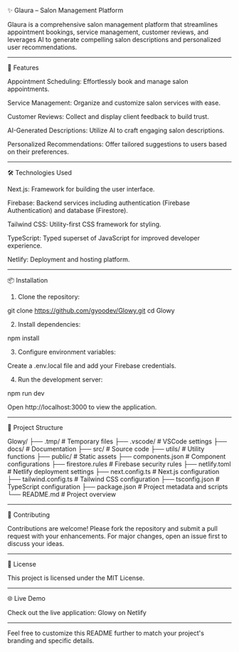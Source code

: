 ✨ Glaura – Salon Management Platform

Glaura is a comprehensive salon management platform that streamlines appointment bookings, service management, customer reviews, and leverages AI to generate compelling salon descriptions and personalized user recommendations. 


---

🚀 Features

Appointment Scheduling: Effortlessly book and manage salon appointments.

Service Management: Organize and customize salon services with ease.

Customer Reviews: Collect and display client feedback to build trust.

AI-Generated Descriptions: Utilize AI to craft engaging salon descriptions.

Personalized Recommendations: Offer tailored suggestions to users based on their preferences. 



---

🛠️ Technologies Used

Next.js: Framework for building the user interface.

Firebase: Backend services including authentication (Firebase Authentication) and database (Firestore).

Tailwind CSS: Utility-first CSS framework for styling.

TypeScript: Typed superset of JavaScript for improved developer experience.

Netlify: Deployment and hosting platform. 



---

📦 Installation

1. Clone the repository:

git clone https://github.com/gyoodev/Glowy.git
cd Glowy





2. Install dependencies:

npm install





3. Configure environment variables:

Create a .env.local file and add your Firebase credentials.


4. Run the development server:

npm run dev





Open http://localhost:3000 to view the application.


---

📁 Project Structure

Glowy/
├── .tmp/                 # Temporary files
├── .vscode/              # VSCode settings
├── docs/                 # Documentation
├── src/                  # Source code
├── utils/                # Utility functions
├── public/               # Static assets
├── components.json       # Component configurations
├── firestore.rules       # Firebase security rules
├── netlify.toml          # Netlify deployment settings
├── next.config.ts        # Next.js configuration
├── tailwind.config.ts    # Tailwind CSS configuration
├── tsconfig.json         # TypeScript configuration
├── package.json          # Project metadata and scripts
└── README.md             # Project overview




---

🤝 Contributing

Contributions are welcome! Please fork the repository and submit a pull request with your enhancements. For major changes, open an issue first to discuss your ideas. 


---

📄 License

This project is licensed under the MIT License. 


---

🌐 Live Demo

Check out the live application: Glowy on Netlify 


---

Feel free to customize this README further to match your project's branding and specific details.
